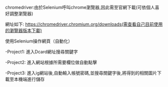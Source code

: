 chromedriver:由於Selenium呼叫chrome瀏覽器,因此需至官網下載(可依個人喜好調整瀏覽器)

網址如下:
https://chromedriver.chromium.org/downloads(需查看自己目前使用的瀏覽器版本下載)


使用Selenium操作網頁（自動化）

-Project1:
進入Dcard網址搜尋關鍵字

-Project2:
進入網站根據所需要欄位做自動點擊

-Project3:
進入ig網站後,自動輸入帳號密碼,並搜尋關鍵字後,將得到的相關圖片下載至本機端進行儲存
